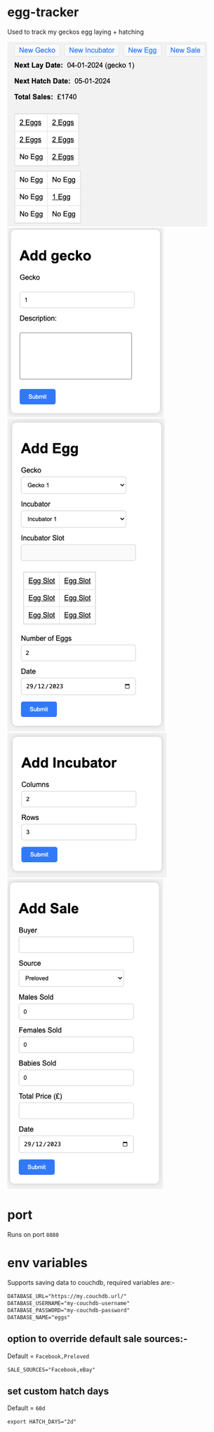 # egg-tracker
Used to track my geckos egg laying + hatching

![screenshot-main-page](assets/screenshot-home.png)<br>
![screenshot-add-gecko](assets/screenshot-add-gecko.png)<br>
![screenshot-add-egg](assets/screenshot-add-egg.png)<br>
![screenshot-add-incubator](assets/screenshot-add-incubator.png)<br>
![screenshot-add-sale](assets/screenshot-add-sale.png)<br>

# port

Runs on port `8080`

# env variables

Supports saving data to couchdb, required variables are:-

```
DATABASE_URL="https://my.couchdb.url/"
DATABASE_USERNAME="my-couchdb-username"
DATABASE_PASSWORD="my-couchdb-password"
DATABASE_NAME="eggs"
```

## option to override default sale sources:-

Default = `Facebook,Preloved`

```
SALE_SOURCES="Facebook,eBay"
```

## set custom hatch days

Default = `60d`

```
export HATCH_DAYS="2d"
```